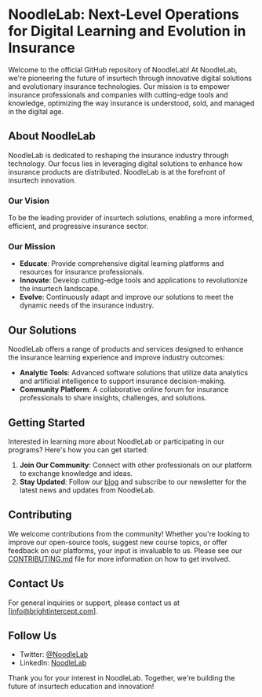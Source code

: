 # NoodleLab: Next-Level Operations for Digital Learning and Evolution in Insurance

Welcome to the official GitHub repository of NoodleLab! At NoodleLab, we're pioneering the future of insurtech through innovative digital solutions and evolutionary insurance technologies. Our mission is to empower insurance professionals and companies with cutting-edge tools and knowledge, optimizing the way insurance is understood, sold, and managed in the digital age.

## About NoodleLab

NoodleLab is dedicated to reshaping the insurance industry through technology. Our focus lies in leveraging digital solutions to enhance how insurance products are distributed. NoodleLab is at the forefront of insurtech innovation.

### Our Vision

To be the leading provider of insurtech solutions, enabling a more informed, efficient, and progressive insurance sector.

### Our Mission

- **Educate**: Provide comprehensive digital learning platforms and resources for insurance professionals.
- **Innovate**: Develop cutting-edge tools and applications to revolutionize the insurtech landscape.
- **Evolve**: Continuously adapt and improve our solutions to meet the dynamic needs of the insurance industry.

## Our Solutions

NoodleLab offers a range of products and services designed to enhance the insurance learning experience and improve industry outcomes:

- **Analytic Tools**: Advanced software solutions that utilize data analytics and artificial intelligence to support insurance decision-making.
- **Community Platform**: A collaborative online forum for insurance professionals to share insights, challenges, and solutions.

## Getting Started

Interested in learning more about NoodleLab or participating in our programs? Here's how you can get started:

1. **Join Our Community**: Connect with other professionals on our platform to exchange knowledge and ideas.
2. **Stay Updated**: Follow our [blog](#) and subscribe to our newsletter for the latest news and updates from NoodleLab.

## Contributing

We welcome contributions from the community! Whether you're looking to improve our open-source tools, suggest new course topics, or offer feedback on our platforms, your input is invaluable to us. Please see our [CONTRIBUTING.md](CONTRIBUTING.md) file for more information on how to get involved.

## Contact Us

For general inquiries or support, please contact us at [info@brightintercept.com].

## Follow Us

- Twitter: [@NoodleLab](#)
- LinkedIn: [NoodleLab](#)

Thank you for your interest in NoodleLab. Together, we're building the future of insurtech education and innovation!
